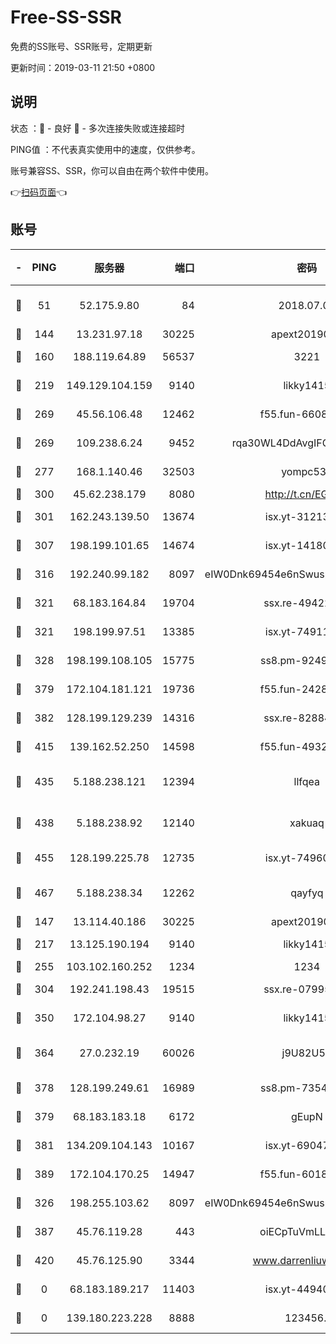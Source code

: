# Free-SS-SSR

免费的SS账号、SSR账号，定期更新

更新时间：2019-03-11 21:50 +0800

## 说明

状态     ：🙂 - 良好 🙁 - 多次连接失败或连接超时

PING值   ：不代表真实使用中的速度，仅供参考。

账号兼容SS、SSR，你可以自由在两个软件中使用。

👉[扫码页面](https://liesauer.github.io/Free-SS-SSR/)👈

## 账号

|-|PING|服务器|端口|密码|加密方式|区域|
|:----:|:----:|:-----:|-----:|:----:|:----:|:----:|
|🙂|51|52.175.9.80|84|2018.07.07|chacha20-ietf-poly1305|HK|
|🙂|144|13.231.97.18|30225|apext2019006|chacha20|JP|
|🙂|160|188.119.64.89|56537|3221|aes-256-cfb|RU|
|🙂|219|149.129.104.159|9140|likky1415|aes-256-cfb|HK|
|🙂|269|45.56.106.48|12462|f55.fun-66086122|aes-256-cfb|US|
|🙂|269|109.238.6.24|9452|rqa30WL4DdAvgIFG6Fs3znzTa|aes-256-cfb|FR|
|🙂|277|168.1.140.46|32503|yompc535|aes-256-cfb|AU|
|🙂|300|45.62.238.179|8080|http://t.cn/EGJIyrl|rc4-md5|CA|
|🙂|301|162.243.139.50|13674|isx.yt-31213260|aes-256-cfb|US|
|🙂|307|198.199.101.65|14674|isx.yt-14180175|aes-256-cfb|US|
|🙂|316|192.240.99.182|8097|eIW0Dnk69454e6nSwuspv9DmS201tQ0D|aes-256-cfb|US|
|🙂|321|68.183.164.84|19704|ssx.re-49422223|aes-256-cfb|US|
|🙂|321|198.199.97.51|13385|isx.yt-74911301|aes-256-cfb|US|
|🙂|328|198.199.108.105|15775|ss8.pm-92495647|aes-256-cfb|US|
|🙂|379|172.104.181.121|19736|f55.fun-24285581|aes-256-cfb|SG|
|🙂|382|128.199.129.239|14316|ssx.re-82884853|aes-256-cfb|SG|
|🙂|415|139.162.52.250|14598|f55.fun-49326639|aes-256-cfb|SG|
|🙂|435|5.188.238.121|12394|llfqea|chacha20-ietf-poly1305|BR|
|🙂|438|5.188.238.92|12140|xakuaq|chacha20-ietf-poly1305|BR|
|🙂|455|128.199.225.78|12735|isx.yt-74960078|aes-256-cfb|SG|
|🙂|467|5.188.238.34|12262|qayfyq|chacha20-ietf-poly1305|BR|
|🙂|147|13.114.40.186|30225|apext2019006|chacha20|JP|
|🙂|217|13.125.190.194|9140|likky1415|aes-256-cfb|KR|
|🙂|255|103.102.160.252|1234|1234|rc4-md5|JP|
|🙂|304|192.241.198.43|19515|ssx.re-07995804|aes-256-cfb|US|
|🙂|350|172.104.98.27|9140|likky1415|aes-256-cfb|JP|
|🙂|364|27.0.232.19|60026|j9U82U53|xchacha20-ietf-poly1305|HK|
|🙂|378|128.199.249.61|16989|ss8.pm-73548134|aes-256-cfb|SG|
|🙂|379|68.183.183.18|6172|gEupN|aes-256-cfb|SG|
|🙂|381|134.209.104.143|10167|isx.yt-69047403|aes-256-cfb|SG|
|🙂|389|172.104.170.25|14947|f55.fun-60187573|aes-256-cfb|SG|
|🙁|326|198.255.103.62|8097|eIW0Dnk69454e6nSwuspv9DmS201tQ0D|aes-256-cfb|US|
|🙁|387|45.76.119.28|443|oiECpTuVmLLxk4Ts|aes-256-cfb|AU|
|🙁|420|45.76.125.90|3344|www.darrenliuwei.com|aes-256-cfb|AU|
|🙁|0|68.183.189.217|11403|isx.yt-44940799|aes-256-cfb|SG|
|🙁|0|139.180.223.228|8888|123456..|aes-256-cfb|JP|

